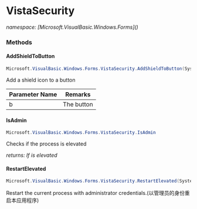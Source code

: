 ﻿# VistaSecurity
_namespace: [Microsoft.VisualBasic.Windows.Forms](<a href="#" onClick="load('/docs/Microsoft.VisualBasic.Windows.Forms/index.md')"></a>)_





### Methods

#### AddShieldToButton
```csharp
Microsoft.VisualBasic.Windows.Forms.VistaSecurity.AddShieldToButton(System.Windows.Forms.Button)
```
Add a shield icon to a button

|Parameter Name|Remarks|
|--------------|-------|
|b|The button|


#### IsAdmin
```csharp
Microsoft.VisualBasic.Windows.Forms.VistaSecurity.IsAdmin
```
Checks if the process is elevated

_returns: If is elevated_

#### RestartElevated
```csharp
Microsoft.VisualBasic.Windows.Forms.VistaSecurity.RestartElevated(System.String)
```
Restart the current process with administrator credentials.(以管理员的身份重启本应用程序)


